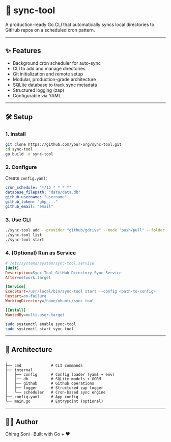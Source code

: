 # 🔄 sync-tool

A production-ready Go CLI that automatically syncs local directories to GitHub repos on a scheduled cron pattern.

---

## ✨ Features

- Background cron scheduler for auto-sync
- CLI to add and manage directories
- Git initialization and remote setup
- Modular, production-grade architecture
- SQLite database to track sync metadata
- Structured logging (zap)
- Configurable via YAML

---

## 🛠️ Setup

### 1. Install

```bash
git clone https://github.com/your-org/sync-tool.git
cd sync-tool
go build -o sync-tool
```

### 2. Configure

Create `config.yaml`:

```yaml
cron_schedule: "*/15 * * * *"
database_filepath: "data/data.db"
github_username: "username"
github_token: "ghp_..."
github_email: "email"
```

### 3. Use CLI

```bash
./sync-tool add --provider "github/gdrive" --mode "push/pull" --folder <local-directory> --remote <remote-url>  # Add directory to watch so that it can synced with given provider
./sync-tool list                                                                                                # List current sync targets
./sync-tool start                                                                                               # Start the background sync service
```

### 4. (Optional) Run as Service

```ini
# /etc/systemd/system/sync-tool.service
[Unit]
Description=Sync Tool GitHub Directory Sync Service
After=network.target

[Service]
ExecStart=/usr/local/bin/sync-tool start --config <path-to-config>
Restart=on-failure
WorkingDirectory=/home/ubuntu/sync-tool

[Install]
WantedBy=multi-user.target
```

```bash
sudo systemctl enable sync-tool
sudo systemctl start sync-tool
```

---

## 📁 Architecture

```
.
├── cmd             # CLI commands
├── internal
│   ├── config      # Config loader (yaml + env)
│   ├── db          # SQLite models + GORM
│   ├── github      # Github operations
│   ├── logger      # Structured zap logger
│   └── scheduler   # Cron-based sync engine
├── config.yaml     # App config
└── main.go         # Entrypoint (optional)
```

---

## 👨‍💻 Author

Chirag Soni · Built with Go + ❤️

